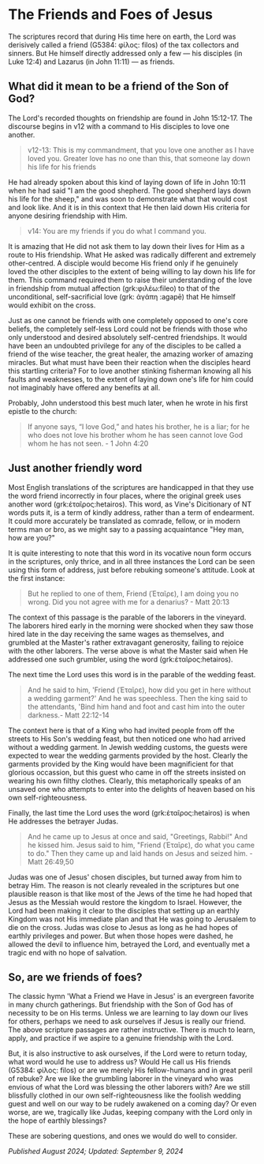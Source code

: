 # The Friends and Foes of Jesus

The scriptures record that during His time here on earth, the Lord was derisively called a friend (G5384: φίλος: filos) of the tax collectors and sinners. But He himself directly addressed only a few — his disciples (in Luke 12:4) and Lazarus (in John 11:11) — as friends.

## What did it mean to be a friend of the Son of God?

The Lord's recorded thoughts on friendship are found in John 15:12-17. The discourse begins in v12 with a command to His disciples to love one another.

> v12-13: This is my commandment, that you love one another as I have loved you. Greater love has no one than this, that someone lay down his life for his friends

He had already spoken about this kind of laying down of life in John 10:11 when he had said "I am the good shepherd. The good shepherd lays down his life for the sheep," and was soon to demonstrate what that would cost and look like. And it is in this context that He then laid down His criteria for anyone desiring friendship with Him.

> v14: You are my friends if you do what I command you.

It is amazing that He did not ask them to lay down their lives for Him as a route to His friendship. What He asked was radically different and extremely other-centred. A disciple would become His friend only if he genuinely loved the other disciples to the extent of being willing to lay down his life for them. This command required them to raise their understanding of the love in friendship from mutual affection (grk:φιλέω:fileo) to that of the unconditional, self-sacrificial love (grk: ἀγάπη :agapē) that He himself would exhibit on the cross. 

Just as one cannot be friends with one completely opposed to one's core beliefs, the completely self-less Lord could not be friends with those who only understood and desired absolutely self-centred friendships. It would have been an undoubted privilege for any of the disciples to be called a friend of the wise teacher, the great healer, the amazing worker of amazing miracles. But what must have been their reaction when the disciples heard this startling criteria? For to love another stinking fisherman knowing all his faults and weaknesses, to the extent of laying down one's life for him could not imaginably have offered any benefits at all.

Probably, John understood this best much later, when he wrote in his first epistle to the church:
> If anyone says, “I love God,” and hates his brother, he is a liar; for he who does not love his brother whom he has seen cannot love God whom he has not seen. - 1 John 4:20

## Just another friendly word

Most English translations of the scriptures are handicapped in that they use the word friend incorrectly in four places, where the original greek uses another word (grk:ἑταῖρος:hetairos). This word, as Vine's Dicitionary of NT words puts it, is a term of kindly address, rather than a term of endearment. It could more accurately be translated as comrade, fellow, or in modern terms man or bro, as we might say to a passing acquaintance "Hey man, how are you?"

It is quite interesting to note that this word in its vocative noun form occurs in the scriptures, only thrice, and in all three instances the Lord can be seen using this form of address, just before rebuking someone's attitude. Look at the first instance:

>   But he replied to one of them, Friend (Ἑταῖρε), I am doing you no wrong. Did you not agree with me for a denarius? - Matt 20:13

The context of this passage is the parable of the laborers in the vineyard. 
The laborers hired early in the morning were shocked when they saw those hired late in the day receiving the same wages as themselves, and grumbled at the Master's rather extravagant generosity, failing to rejoice with the other laborers. The verse above is what the Master said when He addressed one such grumbler, using the word (grk:ἑταῖρος:hetairos).

The next time the Lord uses this word is in the parable of the wedding feast.

> And he said to him, 'Friend (Ἑταῖρε), how did you get in here without a wedding garment?' And he was speechless. Then the king said to the attendants, 'Bind him hand and foot and cast him into the outer darkness.- Matt 22:12-14

The context here is that of a King who had invited people from off the streets to His Son's wedding feast, but then noticed one who had arrived without a wedding garment. In Jewish wedding customs, the guests were expected to wear the wedding garments provided by the host. Clearly the garments provided by the King would have been magnificient for that glorious occassion, but this guest who came in off the streets insisted on wearing his own filthy clothes. Clearly, this metaphorically speaks of an unsaved one who attempts to enter into the delights of heaven based on his own self-righteousness.

Finally, the last time the Lord uses the word (grk:ἑταῖρος:hetairos) is when He addresses the betrayer Judas.

> And he came up to Jesus at once and said, "Greetings, Rabbi!" And he kissed him. Jesus said to him, "Friend (Ἑταῖρε), do what you came to do." Then they came up and laid hands on Jesus and seized him. - Matt 26:49,50

Judas was one of Jesus' chosen disciples, but turned away from him to betray Him. The reason is not clearly revealed in the scriptures but one plausible reason is that like most of the Jews of the time he had hoped that Jesus as the Messiah would restore the kingdom to Israel. However, the Lord had been making it clear to the disciples that setting up an earthly Kingdom was not His immediate plan and that He was going to Jerusalem to die on the cross. Judas was close to Jesus as long as he had hopes of earthly privileges and power. But when those hopes were dashed, he allowed the devil to influence him, betrayed the Lord, and eventually met a tragic end with no hope of salvation.

## So, are we friends of foes?

The classic hymn 'What a Friend we Have in Jesus' is an evergreen favorite in many church gatherings. But friendship with the Son of God has of necessity to be on His terms. Unless we are learning to lay down our lives for others, perhaps we need to ask ourselves if Jesus is really our friend. The above scripture passages are rather instructive. There is much to learn, apply, and practice if we aspire to a genuine friendship with the Lord.

But, it is also instructive to ask ourselves, if the Lord were to return today, what word would he use to address us? Would He call us His friends (G5384: φίλος: filos) or are we merely His fellow-humans and in great peril of rebuke? Are we like the grumbling laborer in the vineyard who was envious of what the Lord was blessing the other laborers with? Are we still blissfully clothed in our own self-righteousness like the foolish wedding guest and well on our way to be rudely awakened on a coming day? Or even worse, are we, tragically like Judas, keeping company with the Lord only in the hope of earthly blessings?

These are sobering questions, and ones we would do well to consider. 


*Published August 2024; Updated: September 9, 2024*
